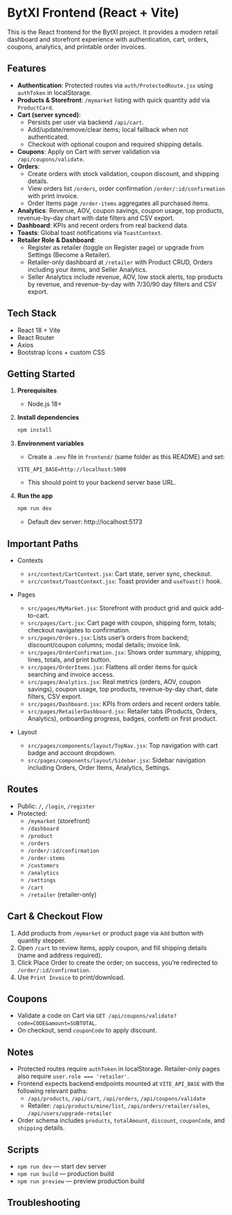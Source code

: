 # BytXl Frontend (React + Vite)

This is the React frontend for the BytXl project. It provides a modern retail dashboard and storefront experience with authentication, cart, orders, coupons, analytics, and printable order invoices.

## Features

- **Authentication**: Protected routes via `auth/ProtectedRoute.jsx` using `authToken` in localStorage.
- **Products & Storefront**: `/mymarket` listing with quick quantity add via `ProductCard`.
- **Cart (server synced)**:
  - Persists per user via backend `/api/cart`.
  - Add/update/remove/clear items; local fallback when not authenticated.
  - Checkout with optional coupon and required shipping details.
- **Coupons**: Apply on Cart with server validation via `/api/coupons/validate`.
- **Orders**:
  - Create orders with stock validation, coupon discount, and shipping details.
  - View orders list `/orders`, order confirmation `/order/:id/confirmation` with print invoice.
  - Order Items page `/order-items` aggregates all purchased items.
- **Analytics**: Revenue, AOV, coupon savings, coupon usage, top products, revenue-by-day chart with date filters and CSV export.
- **Dashboard**: KPIs and recent orders from real backend data.
- **Toasts**: Global toast notifications via `ToastContext`.
- **Retailer Role & Dashboard**:
  - Register as retailer (toggle on Register page) or upgrade from Settings (Become a Retailer).
  - Retailer-only dashboard at `/retailer` with Product CRUD, Orders including your items, and Seller Analytics.
  - Seller Analytics include revenue, AOV, low stock alerts, top products by revenue, and revenue-by-day with 7/30/90 day filters and CSV export.

## Tech Stack

- React 18 + Vite
- React Router
- Axios
- Bootstrap Icons + custom CSS

## Getting Started

1. **Prerequisites**
   - Node.js 18+

2. **Install dependencies**
   ```bash
   npm install
   ```

3. **Environment variables**
   - Create a `.env` file in `frontend/` (same folder as this README) and set:
   ```env
   VITE_API_BASE=http://localhost:5000
   ```
   - This should point to your backend server base URL.

4. **Run the app**
   ```bash
   npm run dev
   ```
   - Default dev server: http://localhost:5173

## Important Paths

- Contexts
  - `src/context/CartContext.jsx`: Cart state, server sync, checkout.
  - `src/context/ToastContext.jsx`: Toast provider and `useToast()` hook.

- Pages
  - `src/pages/MyMarket.jsx`: Storefront with product grid and quick add-to-cart.
  - `src/pages/Cart.jsx`: Cart page with coupon, shipping form, totals; checkout navigates to confirmation.
  - `src/pages/Orders.jsx`: Lists user’s orders from backend; discount/coupon columns; modal details; invoice link.
  - `src/pages/OrderConfirmation.jsx`: Shows order summary, shipping, lines, totals, and print button.
  - `src/pages/OrderItems.jsx`: Flattens all order items for quick searching and invoice access.
  - `src/pages/Analytics.jsx`: Real metrics (orders, AOV, coupon savings), coupon usage, top products, revenue-by-day chart, date filters, CSV export.
  - `src/pages/Dashboard.jsx`: KPIs from orders and recent orders table.
  - `src/pages/RetailerDashboard.jsx`: Retailer tabs (Products, Orders, Analytics), onboarding progress, badges, confetti on first product.

- Layout
  - `src/pages/components/layout/TopNav.jsx`: Top navigation with cart badge and account dropdown.
  - `src/pages/components/layout/Sidebar.jsx`: Sidebar navigation including Orders, Order Items, Analytics, Settings.

## Routes

- Public: `/`, `/login`, `/register`
- Protected:
  - `/mymarket` (storefront)
  - `/dashboard`
  - `/product`
  - `/orders`
  - `/order/:id/confirmation`
  - `/order-items`
  - `/customers`
  - `/analytics`
  - `/settings`
  - `/cart`
  - `/retailer` (retailer-only)

## Cart & Checkout Flow

1. Add products from `/mymarket` or product page via `Add` button with quantity stepper.
2. Open `/cart` to review items, apply coupon, and fill shipping details (name and address required).
3. Click Place Order to create the order; on success, you’re redirected to `/order/:id/confirmation`.
4. Use `Print Invoice` to print/download.

## Coupons

- Validate a code on Cart via `GET /api/coupons/validate?code=CODE&amount=SUBTOTAL`.
- On checkout, send `couponCode` to apply discount.

## Notes

- Protected routes require `authToken` in localStorage. Retailer-only pages also require `user.role === 'retailer'`.
- Frontend expects backend endpoints mounted at `VITE_API_BASE` with the following relevant paths:
  - `/api/products`, `/api/cart`, `/api/orders`, `/api/coupons/validate`
  - Retailer: `/api/products/mine/list`, `/api/orders/retailer/sales`, `/api/users/upgrade-retailer`
- Order schema includes `products`, `totalAmount`, `discount`, `couponCode`, and `shipping` details.

## Scripts

- `npm run dev` — start dev server
- `npm run build` — production build
- `npm run preview` — preview production build

## Troubleshooting
